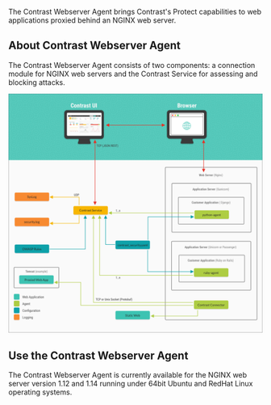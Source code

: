 <!--
title: "Webserver Agent Overview"
description: "Troubleshooting Webserver Agent"
tags: "installation service webserver agent troubleshooting"
-->

The Contrast Webserver Agent brings Contrast's Protect capabilities to web applications proxied behind an NGINX web server. 

## About Contrast Webserver Agent

The Contrast Webserver Agent consists of two components: a connection module for NGINX web servers and the Contrast Service for assessing and blocking attacks.

<a href="assets/images/Service-arch.png" rel="lightbox" title="Contrast Service architecture"><img class="thumbnail" src="assets/images/Service-arch.png"/></a>

## Use the Contrast Webserver Agent

The Contrast Webserver Agent is currently available for the NGINX web server version 1.12 and 1.14 running under 64bit Ubuntu and RedHat Linux operating systems. 

